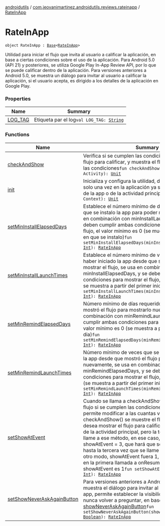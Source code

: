 [androidutils](../../index.md) / [com.jeovanimartinez.androidutils.reviews.rateinapp](../index.md) / [RateInApp](./index.md)

# RateInApp

`object RateInApp : `[`Base`](../../com.jeovanimartinez.androidutils/-base/index.md)`<`[`RateInApp`](./index.md)`>`

Utilidad para iniciar el flujo que invita al usuario a calificar la aplicación, en base a ciertas condiciones sobre el uso de la aplicación.
Para Android 5.0 (API 21) y posteriores, se utiliza Google Play In-App Review API, por lo que se puede calificar dentro de la aplicación.
Para versiones anteriores a Android 5.0, se muestra un diálogo para invitar al usuario a calificar la aplicación, si el usuario acepta, es
dirigido a los detalles de la aplicación en Google Play.

### Properties

| Name | Summary |
|---|---|
| [LOG_TAG](-l-o-g_-t-a-g.md) | Etiqueta par el log`val LOG_TAG: `[`String`](https://kotlinlang.org/api/latest/jvm/stdlib/kotlin/-string/index.html) |

### Functions

| Name | Summary |
|---|---|
| [checkAndShow](check-and-show.md) | Verifica si se cumplen las condiciones para mostrar el flujo para calificar, y muestra el flujo solo si se cumplen las condiciones`fun checkAndShow(activity: Activity): `[`Unit`](https://kotlinlang.org/api/latest/jvm/stdlib/kotlin/-unit/index.html) |
| [init](init.md) | Inicializa y configura la utilidad, debe llamarse siempre solo una vez en la aplicación ya sea en el onCreate() de la app o de la actividad principal`fun init(context: Context): `[`Unit`](https://kotlinlang.org/api/latest/jvm/stdlib/kotlin/-unit/index.html) |
| [setMinInstallElapsedDays](set-min-install-elapsed-days.md) | Establece el número mínimo de días requeridos desde que se instalo la app para poder mostrar el flujo, se usa en combinación con minInstallLaunchTimes, y se deben cumplir ambas condiciones para mostrar el flujo, el valor mínimo es 0 (se muestra a partir del dia en que se instalo)`fun setMinInstallElapsedDays(minInstallElapsedDays: `[`Int`](https://kotlinlang.org/api/latest/jvm/stdlib/kotlin/-int/index.html)`): `[`RateInApp`](./index.md) |
| [setMinInstallLaunchTimes](set-min-install-launch-times.md) | Establece el número mínimo de veces que se debe haber iniciado la app desde que se instalo para poder mostrar el flujo, se usa en combinación con minInstallElapsedDays, y se deben cumplir ambas condiciones para mostrar el flujo, el valor mínimo es 1, se muestra a partir del primer inicio`fun setMinInstallLaunchTimes(minInstallLaunchTimes: `[`Int`](https://kotlinlang.org/api/latest/jvm/stdlib/kotlin/-int/index.html)`): `[`RateInApp`](./index.md) |
| [setMinRemindElapsedDays](set-min-remind-elapsed-days.md) | Número mínimo de días requeridos desde que se mostró el flujo para mostrarlo nuevamente, se usa en combinación con minRemindLaunchTimes, y se deben cumplir ambas condiciones para mostrar el flujo, el valor mínimo es 0 (se muestra a partir de ese mismo dia)`fun setMinRemindElapsedDays(minRemindElapsedDays: `[`Int`](https://kotlinlang.org/api/latest/jvm/stdlib/kotlin/-int/index.html)`): `[`RateInApp`](./index.md) |
| [setMinRemindLaunchTimes](set-min-remind-launch-times.md) | Número mínimo de veces que se debe haber iniciado la app desde que mostró el flujo para mostrarlo nuevamente, se usa en combinación con minRemindElapsedDays, y se deben cumplir ambas condiciones para mostrar el flujo, el valor mínimo es 1 (se muestra a partir del primer inicio)`fun setMinRemindLaunchTimes(minRemindLaunchTimes: `[`Int`](https://kotlinlang.org/api/latest/jvm/stdlib/kotlin/-int/index.html)`): `[`RateInApp`](./index.md) |
| [setShowAtEvent](set-show-at-event.md) | Cuando se llama a checkAndShow() se va a mostrar el flujo si se cumplen las condiciones, setShowAtEvent permite modificar a las cuantas veces que se llama a checkAndShow() se muestre el flujo. Por ejemplo, se desea mostrar el flujo para calificar en el onResume() de la actividad principal, pero la tercer vez que se llame a ese método, en ese caso, establecer showAtEvent = 3, que hará que se muestre el flujo hasta la tercera vez que se llame a onResume(). Si de otro modo, showAtEvent fuera 1, el flujo se mostraría en la primera llamada a onResume(). El valor mínimo de showAtEvent es 1`fun setShowAtEvent(showAtEvent: `[`Int`](https://kotlinlang.org/api/latest/jvm/stdlib/kotlin/-int/index.html)`): `[`RateInApp`](./index.md) |
| [setShowNeverAskAgainButton](set-show-never-ask-again-button.md) | Para versiones anteriores a Android 5, donde se muestra el diálogo para invitar al usuario a calificar la app, permite establecer la visibilidad del botón de nunca volver a preguntar, en base a [showNeverAskAgainButton](set-show-never-ask-again-button.md#com.jeovanimartinez.androidutils.reviews.rateinapp.RateInApp$setShowNeverAskAgainButton(kotlin.Boolean)/showNeverAskAgainButton)`fun setShowNeverAskAgainButton(showNeverAskAgainButton: `[`Boolean`](https://kotlinlang.org/api/latest/jvm/stdlib/kotlin/-boolean/index.html)`): `[`RateInApp`](./index.md) |
